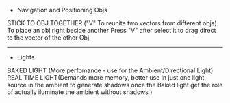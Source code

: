  - Navigation and Positioning Objs

  STICK TO OBJ TOGETHER ("V" To reunite two vectors from different objs)
 To place an obj right beside another Press "V" after select it to drag direct to the vector of the other Obj
 
 
 ----------------------------------------------------------------------------------------------------------------
 
 - Lights
 
 BAKED LIGHT (More perfomance - use for the Ambient/Directional Light)
 REAL TIME LIGHT(Demands more memory, better use in just one light source in the ambient to generate shadows once the Baked light get the role of actually iluminate the ambient without shadows )
